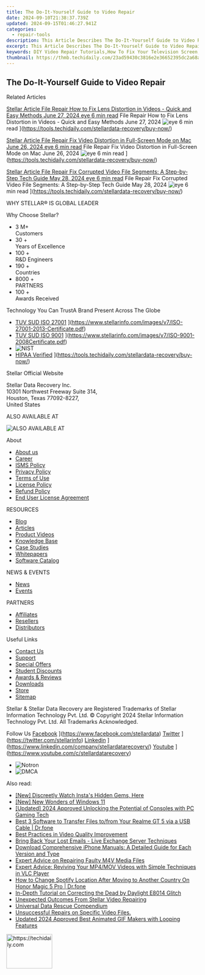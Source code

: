 ```yaml
---
title: The Do-It-Yourself Guide to Video Repair
date: 2024-09-10T21:38:37.739Z
updated: 2024-09-15T01:46:27.941Z
categories:
  - repair-tools
description: This Article Describes The Do-It-Yourself Guide to Video Repair
excerpt: This Article Describes The Do-It-Yourself Guide to Video Repair
keywords: DIY Video Repair Tutorials,How To Fix Your Television Screen,Video Repair for Beginners,Troubleshooting TV Issues,DIY Television Screen Repair,Step-by-Step TV Repairs Guide,Home Video Repair Solutions
thumbnail: https://thmb.techidaily.com/23ad59430c3816e2e36652395dc2a68a894960015b3592df3123a75b3262e184.jpg
---
```


## The Do-It-Yourself Guide to Video Repair

Related Articles

[Stellar Article File Repair  How to Fix Lens Distortion in Videos - Quick and Easy Methods June 27, 2024 eye 6 min read](https://www.stellarinfo.com/public/image/article/Quick-Ways-to-Fix-Video-Distortion-1618.jpg) File Repair  How to Fix Lens Distortion in Videos - Quick and Easy Methods June 27, 2024 ![eye](https://www.stellarinfo.com/public/newarticle/images/eye.png) 6 min read ](https://tools.techidaily.com/stellardata-recovery/buy-now/)

[Stellar Article File Repair  Fix Video Distortion in Full-Screen Mode on Mac June 26, 2024 eye 6 min read](https://www.stellarinfo.com/public/image/article/Quick-Ways-to-Fix-Video-Distortion-on-Mac-1617.jpg) File Repair  Fix Video Distortion in Full-Screen Mode on Mac June 26, 2024 ![eye](https://www.stellarinfo.com/public/newarticle/images/eye.png) 6 min read ](https://tools.techidaily.com/stellardata-recovery/buy-now/)

[Stellar Article File Repair  Fix Corrupted Video File Segments: A Step-by-Step Tech Guide May 28, 2024 eye 6 min read](https://www.stellarinfo.com/public/image/article/Fix-Corrupted-Video-File-Segments_A-Step-by-Step-Tech-Guide-1517.jpg) File Repair  Fix Corrupted Video File Segments: A Step-by-Step Tech Guide May 28, 2024 ![eye](https://www.stellarinfo.com/public/newarticle/images/eye.png) 6 min read ](https://tools.techidaily.com/stellardata-recovery/buy-now/)

 WHY STELLAR® IS GLOBAL LEADER

 Why Choose Stellar?

* 3  M+  
Customers
* 30 +  
Years of Excellence
* 100 +  
R&D Engineers
* 190 +  
Countries
* 8000 +  
PARTNERS
* 100 +  
Awards Received

 Technology You Can TrustA Brand Present Across The Globe

* [TUV SUD ISO 27001](https://www.stellarinfo.com/images/v7/tuv1.png) ](https://www.stellarinfo.com/images/v7/ISO-27001-2013-Certificate.pdf)
* [TUV SUD ISO 9001](https://www.stellarinfo.com/images/v7/tuv2.png) ](https://www.stellarinfo.com/images/v7/ISO-9001-2008Certificate.pdf)
* ![NIST](https://www.stellarinfo.com/images/v7/nist.png)
* [HIPAA Verified](https://www.stellarinfo.com/images/v7/hipa.png) ](https://tools.techidaily.com/stellardata-recovery/buy-now/)

 Stellar Official Website

 Stellar Data Recovery Inc.  
 10301 Northwest Freeway Suite 314,  
 Houston, Texas 77092-8227,  
 United States

 ALSO AVAILABLE AT

![ALSO AVAILABLE AT](https://www.stellarinfo.com/images/v7/Partners_logo_new.png)

 About

* [About us](https://tools.techidaily.com/stellardata-recovery/buy-now/)
* [Career](https://tools.techidaily.com/stellardata-recovery/buy-now/)
* [ISMS Policy](https://tools.techidaily.com/stellardata-recovery/buy-now/)
* [Privacy Policy](https://tools.techidaily.com/stellardata-recovery/buy-now/)
* [Terms of Use](https://tools.techidaily.com/stellardata-recovery/buy-now/)
* [License Policy](https://www.stellarinfo.com/software-licensing-usage.php)
* [Refund Policy](https://tools.techidaily.com/stellardata-recovery/buy-now/)
* [End User License Agreement](https://tools.techidaily.com/stellardata-recovery/buy-now/)

 RESOURCES

* [Blog](https://tools.techidaily.com/stellardata-recovery/buy-now/)
* [Articles](https://tools.techidaily.com/stellardata-recovery/buy-now/)
* [Product Videos](https://tools.techidaily.com/stellardata-recovery/buy-now/)
* [Knowledge Base](https://tools.techidaily.com/stellardata-recovery/buy-now/)
* [Case Studies](https://tools.techidaily.com/stellardata-recovery/buy-now/)
* [Whitepapers](https://tools.techidaily.com/stellardata-recovery/buy-now/)
* [Software Catalog](https://tools.techidaily.com/stellardata-recovery/buy-now/)

 NEWS & EVENTS

* [News](https://tools.techidaily.com/stellardata-recovery/buy-now/)
* [Events](https://www.stellarinfo.com/affiliate-summit/affiliate-summit.php)

 PARTNERS

* [Affiliates](https://tools.techidaily.com/stellardata-recovery/buy-now/)
* [Resellers](https://tools.techidaily.com/stellardata-recovery/buy-now/)
* [Distributors](https://tools.techidaily.com/stellardata-recovery/buy-now/)

 Useful Links

* [Contact Us](https://www.stellarinfo.com/contact/contact-us.php)
* [Support](https://tools.techidaily.com/stellardata-recovery/buy-now/)
* [Special Offers](https://tools.techidaily.com/stellardata-recovery/buy-now/)
* [Student Discounts](https://www.stellarinfo.com/student-discount/)
* [Awards & Reviews](https://tools.techidaily.com/stellardata-recovery/buy-now/)
* [Downloads](https://www.stellarinfo.com/download.php)
* [Store](https://tools.techidaily.com/stellardata-recovery/buy-now/)
* [Sitemap](https://www.stellarinfo.com/sitemap.php)

 Stellar & Stellar Data Recovery are Registered Trademarks of Stellar Information Technology Pvt. Ltd. © Copyright 2024 Stellar Information Technology Pvt. Ltd. All Trademarks Acknowledged.

Follow Us [Facebook](https://www.stellarinfo.com/Images/fb.png) ](https://www.facebook.com/stellardata) [Twitter](https://www.stellarinfo.com/Images/tw.png) ](https://twitter.com/stellarinfo) [Linkedin](https://www.stellarinfo.com/Images/in.png) ](https://www.linkedin.com/company/stellardatarecovery/) [Youtube](https://www.stellarinfo.com/newblacktheme/images/yt.png) ](https://www.youtube.com/c/stellardatarecovery)

* ![Notron](https://www.stellarinfo.com/images/v7/notron.png)
* ![DMCA](https://www.stellarinfo.com/images/v7/dmca.png)

<ins class="adsbygoogle"
     style="display:block"
     data-ad-format="autorelaxed"
     data-ad-client="ca-pub-7571918770474297"
     data-ad-slot="1223367746"></ins>

<ins class="adsbygoogle"
     style="display:block"
     data-ad-client="ca-pub-7571918770474297"
     data-ad-slot="8358498916"
     data-ad-format="auto"
     data-full-width-responsive="true"></ins>

<span class="atpl-alsoreadstyle">Also read:</span>
<div><ul>
<li><a href="https://instagram-video-recordings.techidaily.com/new-discreetly-watch-instas-hidden-gems-here/"><u>[New] Discreetly Watch Insta's Hidden Gems, Here</u></a></li>
<li><a href="https://extra-skills.techidaily.com/new-new-wonders-of-windows-11/"><u>[New] New Wonders of Windows 11</u></a></li>
<li><a href="https://screen-activity-recording.techidaily.com/updated-2024-approved-unlocking-the-potential-of-consoles-with-pc-gaming-tech/"><u>[Updated] 2024 Approved Unlocking the Potential of Consoles with PC Gaming Tech</u></a></li>
<li><a href="https://blog-min.techidaily.com/best-3-software-to-transfer-files-tofrom-your-realme-gt-5-via-a-usb-cable-drfone-by-drfone-transfer-from-android-transfer-from-android/"><u>Best 3 Software to Transfer Files to/from Your Realme GT 5 via a USB Cable | Dr.fone</u></a></li>
<li><a href="https://data-wizards.techidaily.com/best-practices-in-video-quality-improvement/"><u>Best Practices in Video Quality Improvement</u></a></li>
<li><a href="https://data-wizards.techidaily.com/bring-back-your-lost-emails-live-exchange-server-techniques/"><u>Bring Back Your Lost Emails - Live Exchange Server Techniques</u></a></li>
<li><a href="https://tech-recovery.techidaily.com/download-comprehensive-iphone-manuals-a-detailed-guide-for-each-version-and-type/"><u>Download Comprehensive iPhone Manuals: A Detailed Guide for Each Version and Type</u></a></li>
<li><a href="https://data-wizards.techidaily.com/expert-advice-on-repairing-faulty-m4v-media-files/"><u>Expert Advice on Repairing Faulty M4V Media Files</u></a></li>
<li><a href="https://data-wizards.techidaily.com/expert-advice-reviving-your-mp4mov-videos-with-simple-techniques-in-vlc-player/"><u>Expert Advice: Reviving Your MP4/MOV Videos with Simple Techniques in VLC Player</u></a></li>
<li><a href="https://fake-location.techidaily.com/how-to-change-spotify-location-after-moving-to-another-country-on-honor-magic-5-pro-drfone-by-drfone-virtual-android/"><u>How to Change Spotify Location After Moving to Another Country On Honor Magic 5 Pro | Dr.fone</u></a></li>
<li><a href="https://program-issues.techidaily.com/in-depth-tutorial-on-correcting-the-dead-by-daylight-e8014-glitch/"><u>In-Depth Tutorial on Correcting the Dead by Daylight E8014 Glitch</u></a></li>
<li><a href="https://data-wizards.techidaily.com/1720671332778-unexpected-outcomes-from-stellar-video-repairing/"><u>Unexpected Outcomes From Stellar Video Repairing</u></a></li>
<li><a href="https://data-wizards.techidaily.com/universal-data-rescue-compendium/"><u>Universal Data Rescue Compendium</u></a></li>
<li><a href="https://data-wizards.techidaily.com/unsuccessful-repairs-on-specific-video-files/"><u>Unsuccessful Repairs on Specific Video Files.</u></a></li>
<li><a href="https://ai-video-tools.techidaily.com/updated-2024-approved-best-animated-gif-makers-with-looping-features/"><u>Updated 2024 Approved Best Animated GIF Makers with Looping Features</u></a></li>
</ul></div>

<!-- affiliate ads begin -->
<a href="https://aligracehair.sjv.io/c/5597632/2135394/19272" target="_top" id="2135394">
  <img src="//a.impactradius-go.com/display-ad/19272-2135394" border="0" alt="https://techidaily.com" width="120" height="90"/>
</a>
<img height="0" width="0" src="https://aligracehair.sjv.io/i/5597632/2135394/19272" style="position:absolute;visibility:hidden;" border="0" />
<!-- affiliate ads end -->

